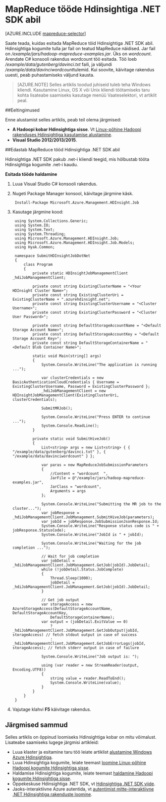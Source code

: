 <properties
    pageTitle="Edastab MapReduce tööd Hdinsightiga .NET SDK abil | Microsoft Azure'i"
    description="Saate teada, kuidas edastab MapReduce tööd Azure Hdinsightiga Hadoopi Hdinsightiga .NET SDK abil."
    editor="cgronlun"
    manager="jhubbard"
    services="hdinsight"
    documentationCenter=""
    tags="azure-portal"
    authors="mumian"/>

<tags
    ms.service="hdinsight"
    ms.workload="big-data"
    ms.tgt_pltfrm="na"
    ms.devlang="na"
    ms.topic="article"
   ms.date="10/28/2016"
    ms.author="jgao"/>

# <a name="run-mapreduce-jobs-using-hdinsight-net-sdk"></a>MapReduce tööde Hdinsightiga .NET SDK abil

[AZURE.INCLUDE [mapreduce-selector](../../includes/hdinsight-selector-use-mapreduce.md)]

Saate teada, kuidas esitada MapReduce töid Hdinsightiga .NET SDK abil. Hdinsightiga kogumite tulla jar fail on teatud MapReduce näidised. Jar fail on */example/jars/hadoop-mapreduce-examples.jar*.  Üks on *wordcount*. Arendate C# konsooli rakendus wordcount töö esitada.  Töö loeb */example/data/gutenberg/davinci.txt* faili, ja väljundi */example/data/davinciwordcount*tulemid.  Kui soovite, käivitage rakendus uuesti, peab puhastamiseks väljund kausta.

> [AZURE.NOTE] Selles artiklis toodud juhiseid tuleb teha Windows kliendi. Kasutamine Linux, OS X või Unix kliendi töötamiseks taru kohta lisateabe saamiseks kasutage menüü Vaateselektori, vt artiklit peal.

##<a name="prerequisites"></a>Eeltingimused

Enne alustamist selles artiklis, peab teil olema järgmised:

- **A Hadoopi kobar Hdinsightiga sisse**. Vt [Linux-põhine Hadoopi rakenduses Hdinsightiga kasutamise alustamine](hdinsight-use-sqoop.md#create-cluster-and-sql-database).
- **Visual Studio 2012/2013/2015**.

##<a name="submit-mapreduce-jobs-using-hdinsight-net-sdk"></a>Edastab MapReduce tööd Hdinsightiga .NET SDK abil

Hdinsightiga .NET SDK pakub .net-i kliendi teegid, mis hõlbustab tööta Hdinsightiga kogumite .net-i kaudu. 

**Esitada tööde haldamine**

1. Luua Visual Studio C# konsooli rakendus.
2. Nugeti Package Manager konsool, käivitage järgmine käsk.

        Install-Package Microsoft.Azure.Management.HDInsight.Job

2. Kasutage järgmine kood:

        using System.Collections.Generic;
        using System.IO;
        using System.Text;
        using System.Threading;
        using Microsoft.Azure.Management.HDInsight.Job;
        using Microsoft.Azure.Management.HDInsight.Job.Models;
        using Hyak.Common;

        namespace SubmitHDInsightJobDotNet
        {
            class Program
            {
                private static HDInsightJobManagementClient _hdiJobManagementClient;

                private const string ExistingClusterName = "<Your HDInsight Cluster Name>";
                private const string ExistingClusterUri = ExistingClusterName + ".azurehdinsight.net";
                private const string ExistingClusterUsername = "<Cluster Username>";
                private const string ExistingClusterPassword = "<Cluster User Password>";

                private const string DefaultStorageAccountName = "<Default Storage Account Name>";
                private const string DefaultStorageAccountKey = "<Default Storage Account Key>";
                private const string DefaultStorageContainerName = "<Default Blob Container Name>";

                static void Main(string[] args)
                {
                    System.Console.WriteLine("The application is running ...");

                    var clusterCredentials = new BasicAuthenticationCloudCredentials { Username = ExistingClusterUsername, Password = ExistingClusterPassword };
                    _hdiJobManagementClient = new HDInsightJobManagementClient(ExistingClusterUri, clusterCredentials);

                    SubmitMRJob();

                    System.Console.WriteLine("Press ENTER to continue ...");
                    System.Console.ReadLine();
                }

                private static void SubmitHiveJob()
                {
                    List<string> args = new List<string> { { "/example/data/gutenberg/davinci.txt" }, { "/example/data/davinciwordcount" } };

                    var paras = new MapReduceJobSubmissionParameters
                    {
                        //Content = "wordcount  ",
                        JarFile = @"/example/jars/hadoop-mapreduce-examples.jar",
                        JarClass = "wordcount",
                        Arguments = args
                    };

                    System.Console.WriteLine("Submitting the MR job to the cluster...");
                    var jobResponse = _hdiJobManagementClient.JobManagement.SubmitHiveJob(parameters);
                    var jobId = jobResponse.JobSubmissionJsonResponse.Id;
                    System.Console.WriteLine("Response status code is " + jobResponse.StatusCode);
                    System.Console.WriteLine("JobId is " + jobId);

                    System.Console.WriteLine("Waiting for the job completion ...");

                    // Wait for job completion
                    var jobDetail = _hdiJobManagementClient.JobManagement.GetJob(jobId).JobDetail;
                    while (!jobDetail.Status.JobComplete)
                    {
                        Thread.Sleep(1000);
                        jobDetail = _hdiJobManagementClient.JobManagement.GetJob(jobId).JobDetail;
                    }

                    // Get job output
                    var storageAccess = new AzureStorageAccess(DefaultStorageAccountName, DefaultStorageAccountKey,
                        DefaultStorageContainerName);
                    var output = (jobDetail.ExitValue == 0)
                        ? _hdiJobManagementClient.JobManagement.GetJobOutput(jobId, storageAccess) // fetch stdout output in case of success
                        : _hdiJobManagementClient.JobManagement.GetJobErrorLogs(jobId, storageAccess); // fetch stderr output in case of failure

                    System.Console.WriteLine("Job output is: ");

                    using (var reader = new StreamReader(output, Encoding.UTF8))
                    {
                        string value = reader.ReadToEnd();
                        System.Console.WriteLine(value);
                    }
                }
            }
        }

5. Vajutage klahvi **F5** käivitage rakendus.


## <a name="next-steps"></a>Järgmised sammud

Selles artiklis on õppinud loomiseks Hdinsightiga kobar on mitu võimalust. Lisateabe saamiseks lugege järgmisi artikleid:

- Luua klaster ja esitamine taru töö leiate artiklist [alustamine Windows Azure Hdinsightiga](hdinsight-hadoop-linux-tutorial-get-started.md).
- Luua Hdinsightiga kogumite, leiate teemast [loomine Linux-põhine Hadoopi kogumite Hdinsightiga sisse](hdinsight-hadoop-provision-linux-clusters.md).
- Haldamise Hdinsightiga kogumite, leiate teemast [haldamine Hadoopi kogumite Hdinsightiga sisse](hdinsight-administer-use-management-portal.md).
- Õppekeskuse Hdinsightiga .NET SDK, vt [Hdinsightiga .NET SDK viide](https://msdn.microsoft.com/library/mt271028.aspx).
- Jaoks-interaktiivne Azure autentida, vt [autentimist mitte-interaktiivne .NET Hdinsightiga rakenduste loomine](hdinsight-create-non-interactive-authentication-dotnet-applications.md).





